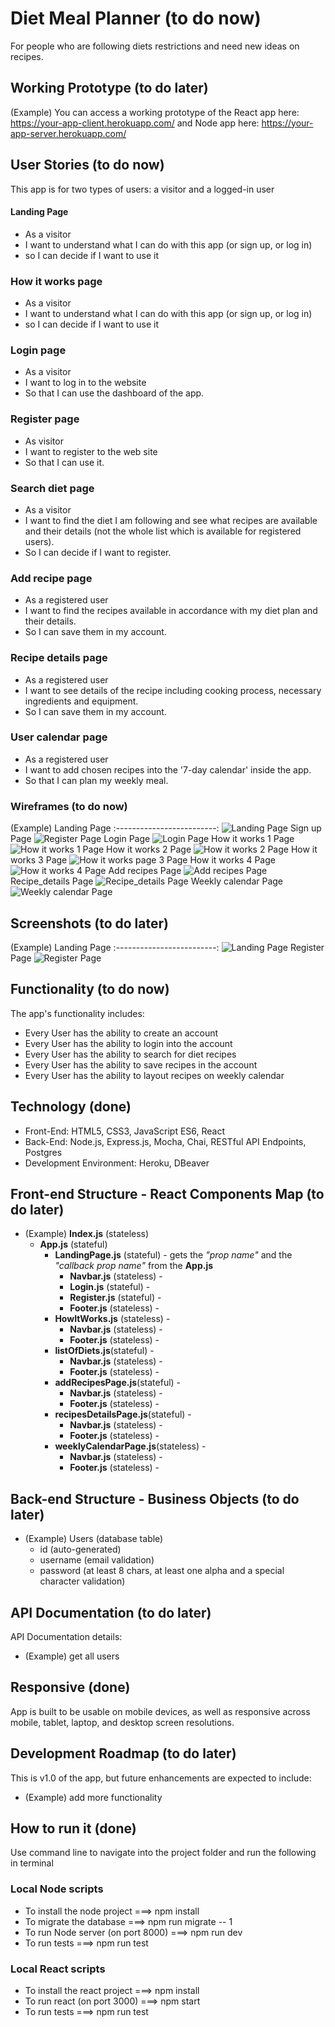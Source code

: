 # Diet Meal Planner (to do now)
For people who are following diets restrictions and need new ideas on recipes.

## Working Prototype (to do later)
(Example) You can access a working prototype of the React app here: https://your-app-client.herokuapp.com/ and Node app here: https://your-app-server.herokuapp.com/


## User Stories (to do now)
This app is for two types of users: a visitor and a logged-in user

#### Landing Page
* As a visitor
* I want to understand what I can do with this app (or sign up, or log in)
* so I can decide if I want to use it

### How it works page
* As a visitor
* I want to understand what I can do with this app (or sign up, or log in)
* so I can decide if I want to use it

### Login page
* As a visitor 
* I want to log in to the website 
* So that I can use the dashboard of the app.

### Register page
* As visitor 
* I want to register to the web site 
* So that I can use it.

### Search diet page 
* As a visitor 
* I want to find the diet I am following and see what recipes are available and their details (not the whole list which is available for registered users).
* So I can decide if I want to register.

### Add recipe page
* As a registered user
* I want to find the recipes available in accordance with my diet plan  and their details.
* So I can save them in my account.

### Recipe details page
* As a registered user
* I want to see details of the recipe including cooking process, necessary ingredients and equipment.
* So I can save them in my account.


### User calendar page
* As a registered user
* I want to add chosen recipes into the '7-day calendar' inside the app.
* So that I can plan my weekly meal.



### Wireframes (to do now)
(Example) Landing Page
:-------------------------:
![Landing Page](/github-images/wireframes/landing_page.jpg)
Sign up Page 
![Register Page](/github-images/wireframes/sign_up_page.jpg)
Login Page
![Login Page](/github-images/wireframes/sign_up_page.jpg)
How it works 1 Page
![How it works 1 Page](/github-images/wireframes/how_it_works_1.jpg)
How it works 2 Page
![How it works 2 Page](/github-images/wireframes/how_it_works_2.jpg)
How it works  3 Page
![How it works page 3 Page](/github-images/wireframes/how_it_works_3.jpg)
How it works  4 Page
![How it works  4 Page](/github-images/wireframes/how_it_works_4.jpg)
Add recipes Page 
![Add recipes Page](/github-images/wireframes/add_recipes_page.jpg)
Recipe_details Page
![Recipe_details Page](/github-images/wireframes/recipe_detail_page.jpg)
Weekly calendar Page
![Weekly calendar Page](/github-images/wireframes/weekly_calendar_page.jpg)








## Screenshots (to do later)
(Example) Landing Page
:-------------------------:
![Landing Page](/github-images/screenshots/landing-page-screenshot.png)
Register Page
![Register Page](/github-images/screenshots/register-page-screenshot.png)

## Functionality (to do now)
The app's functionality includes:
* Every User has the ability to create an account
* Every User has the ability to login into the account
* Every User has the ability to search for diet recipes
* Every User has the ability to save recipes in the account
* Every User has the ability to layout recipes on weekly calendar 


## Technology (done)
* Front-End: HTML5, CSS3, JavaScript ES6, React
* Back-End: Node.js, Express.js, Mocha, Chai, RESTful API Endpoints, Postgres
* Development Environment: Heroku, DBeaver


## Front-end Structure - React Components Map (to do later)
* (Example) __Index.js__ (stateless)
    * __App.js__ (stateful)
        * __LandingPage.js__ (stateful) - gets the _"prop name"_ and the _"callback prop name"_ from the __App.js__
            * __Navbar.js__ (stateless) -
            * __Login.js__ (stateful) -
            * __Register.js__ (stateful) -
            * __Footer.js__ (stateless) -
        * __HowItWorks.js__ (stateless) -
            * __Navbar.js__ (stateless) -
            * __Footer.js__ (stateless) -
        * __listOfDiets.js__(stateful) -
            * __Navbar.js__ (stateless) -
            * __Footer.js__ (stateless) -
        * __addRecipesPage.js__(stateful) -
            * __Navbar.js__ (stateless) -
            * __Footer.js__ (stateless) -
        * __recipesDetailsPage.js__(stateful) -
            * __Navbar.js__ (stateless) -
            * __Footer.js__ (stateless) -
        * __weeklyCalendarPage.js__(stateless) -
            * __Navbar.js__ (stateless) -
            * __Footer.js__ (stateless) -

        
        


## Back-end Structure - Business Objects (to do later)
* (Example) Users (database table)
    * id (auto-generated)
    * username (email validation)
    * password (at least 8 chars, at least one alpha and a special character validation)


## API Documentation (to do later)
API Documentation details:
* (Example) get all users

## Responsive (done)
App is built to be usable on mobile devices, as well as responsive across mobile, tablet, laptop, and desktop screen resolutions.

## Development Roadmap (to do later)
This is v1.0 of the app, but future enhancements are expected to include:
* (Example) add more functionality

## How to run it (done)
Use command line to navigate into the project folder and run the following in terminal

### Local Node scripts
* To install the node project ===> npm install
* To migrate the database ===> npm run migrate -- 1
* To run Node server (on port 8000) ===> npm run dev
* To run tests ===> npm run test

### Local React scripts
* To install the react project ===> npm install
* To run react (on port 3000) ===> npm start
* To run tests ===> npm run test